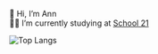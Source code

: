 👋 Hi, I’m Ann  
🐱‍💻 I’m currently studying at [School 21](https://21-school.ru/)

![Top Langs](https://github-readme-stats.vercel.app/api/top-langs/?username=aasorokina&layout=compact&theme=blueberry)
<!---
aasorokina/aasorokina is a ✨ special ✨ repository because its `README.md` (this file) appears on your GitHub profile.
You can click the Preview link to take a look at your changes.
--->

